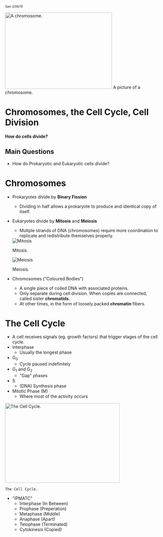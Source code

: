 <sub><sup>
Sam
2/06/19
</sup></sub>

<img src="https://dp9bxf2pat5uz.cloudfront.net/wp-content/uploads/chromosomes-700x500.jpg" alt="A chromosome." height="250" width="350">
A picture of a chromosome.

# Chromosomes, the Cell Cycle, Cell Division
#### How do cells divide?

## Main Questions
* How do Prokaryotic and Eukaryotic cells divide?

# Chromosomes
* Prokaryotes divide by **Binary Fission**
	* Dividing in half allows a prokaryote to produce and identical copy of itself.
* Eukaryotes divide by **Mitosis** and **Meiosis**
	* Multple strands of DNA (chromosomes) require more coordination to replicate and redistribute themselves properly.
	<img src="https://media.giphy.com/media/24CEMWKcu29gI/giphy.gif" alt="Mitosis">
	
	Mitosis.
	
	<img src="https://upload.wikimedia.org/wikipedia/commons/thumb/7/74/Meiosis_Stages.svg/1100px-Meiosis_Stages.svg.png" alt="Meiosis">
	
	Meiosis.
	
* Chromosomes ("Coloured Bodies")
	* A single piece of coiled DNA with associated proteins.
	* Only separate during cell division. When copies are connected, called sister **chromatids**.
	* At other times, in the form of loosely packed **chromatin** fibers.

# The Cell Cycle

* A cell receives signals (eg. growth factors) that trigger stages of the cell cycle.
* Interphase
	* Usually the longest phase
* G<sub>0</sub>
	* Cycle paused indefinitely
* G<sub>1</sub> and G<sub>2</sub>
	* "Gap" phases
* S
	* (DNA) Synthesis phase
* Mitotic Phase (M)
	* Where most of the activity occurs

<img src="https://www.siyavula.com/read/science/grade-10-lifesciences/cell-division/images/03-cell-division/BR_CellCycleDiagram.jpg" alt="The Cell Cycle." height="260.5" width="375">
	
	The Cell Cycle.

* "IPMATC"
	* Interphase (In Between)
	* Prophase (Preperation)
	* Metaphase (Middle)
	* Anaphase (Apart)
	* Telophase (Terminated)
	* Cytokinesis (Copied)
